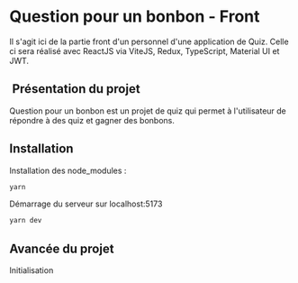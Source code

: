 # Question pour un bonbon - Front

Il s'agit ici de la partie front d'un personnel d'une application de Quiz.
Celle ci sera réalisé avec ReactJS via ViteJS, Redux, TypeScript, Material UI et JWT.

##  Présentation du projet

Question pour un bonbon est un projet de quiz qui permet à l'utilisateur de répondre à des quiz et gagner des bonbons.

## Installation

Installation des node_modules :

```bash
yarn
```

Démarrage du serveur sur localhost:5173

```bash
yarn dev
```

## Avancée du projet

Initialisation
